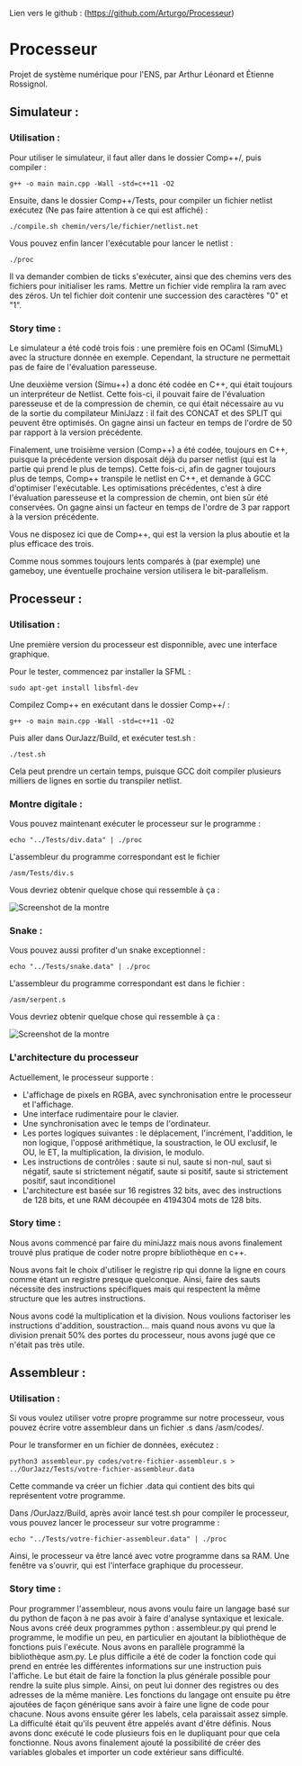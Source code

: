 Lien vers le github : (https://github.com/Arturgo/Processeur)

# Processeur
Projet de système numérique pour l'ENS, par Arthur Léonard et Étienne Rossignol.

## Simulateur :

### Utilisation :
Pour utiliser le simulateur, il faut aller dans le dossier Comp++/, puis compiler :
```shell
g++ -o main main.cpp -Wall -std=c++11 -O2
```

Ensuite, dans le dossier Comp++/Tests, pour compiler un fichier netlist exécutez (Ne pas faire attention à ce qui est affiché) :
```shell
./compile.sh chemin/vers/le/fichier/netlist.net
```

Vous pouvez enfin lancer l'exécutable pour lancer le netlist :
```shell
./proc
```

Il va demander combien de ticks s'exécuter, ainsi que des chemins vers des fichiers pour initialiser les rams. Mettre un fichier vide remplira la ram avec des zéros. Un tel fichier doit contenir une succession des caractères "0" et "1".

### Story time :

Le simulateur a été codé trois fois : une première fois en OCaml (SimuML) avec la structure donnée en exemple. Cependant, la structure ne permettait pas de faire de l'évaluation paresseuse.

Une deuxième version (Simu++) a donc été codée en C++, qui était toujours un interpréteur de Netlist. Cette fois-ci, il pouvait faire de l'évaluation paresseuse et de la compression de chemin, ce qui était nécessaire au vu de la sortie du compilateur MiniJazz : il fait des CONCAT et des SPLIT qui peuvent être optimisés. On gagne ainsi un facteur en temps de l'ordre de 50 par rapport à la version précédente.

Finalement, une troisième version (Comp++) a été codée, toujours en C++, puisque la précédente version disposait déjà du parser netlist (qui est la partie qui prend le plus de temps). Cette fois-ci, afin de gagner toujours plus de temps, Comp++ transpile le netlist en C++, et demande à GCC d'optimiser l'exécutable. Les optimisations précédentes, c'est à dire l'évaluation paresseuse et la compression de chemin, ont bien sûr été conservées. On gagne ainsi un facteur en temps de l'ordre de 3 par rapport à la version précédente.

Vous ne disposez ici que de Comp++, qui est la version la plus aboutie et la plus efficace des trois.

Comme nous sommes toujours lents comparés à (par exemple) une gameboy, une éventuelle prochaine version utilisera le bit-parallelism.

## Processeur :

### Utilisation :

Une première version du processeur est disponnible, avec une interface graphique.

Pour le tester, commencez par installer la SFML :
```shell
sudo apt-get install libsfml-dev 
```

Compilez Comp++ en exécutant dans le dossier Comp++/ :
```shell
g++ -o main main.cpp -Wall -std=c++11 -O2
```

Puis aller dans OurJazz/Build, et exécuter test.sh :
```shell
./test.sh
```

Cela peut prendre un certain temps, puisque GCC doit compiler plusieurs milliers de lignes en sortie du transpiler netlist.

### Montre digitale :

Vous pouvez maintenant exécuter le processeur sur le programme :
```shell
echo "../Tests/div.data" | ./proc 
```

L'assembleur du programme correspondant est le fichier 
```shell 
/asm/Tests/div.s
```

Vous devriez obtenir quelque chose qui ressemble à ça :

![Screenshot de la montre](https://raw.githubusercontent.com/Arturgo/Processeur/main/montre.png)

### Snake :

Vous pouvez aussi profiter d'un snake exceptionnel :
```shell
echo "../Tests/snake.data" | ./proc 
```

L'assembleur du programme correspondant est dans le fichier :
```shell 
/asm/serpent.s
```

Vous devriez obtenir quelque chose qui ressemble à ça :

![Screenshot de la montre](https://raw.githubusercontent.com/Arturgo/Processeur/main/snake.png)

### L'architecture du processeur

Actuellement, le processeur supporte :
 * L'affichage de pixels en RGBA, avec synchronisation entre le processeur et l'affichage.
 * Une interface rudimentaire pour le clavier.
 * Une synchronisation avec le temps de l'ordinateur.
 * Les portes logiques suivantes : le déplacement, l'incrément, l'addition, le non logique, l'opposé arithmétique, la soustraction, le OU exclusif, le OU, le ET, la multiplication, la division, le modulo.
 * Les instructions de contrôles : saute si nul, saute si non-nul, saut si négatif, saute si strictement négatif, saute si positif, saute si strictement positif, saut inconditionel
 * L'architecture est basée sur 16 registres 32 bits, avec des instructions de 128 bits, et une RAM découpée en 4194304 mots de 128 bits.

### Story time :

Nous avons commencé par faire du miniJazz mais nous avons finalement trouvé plus pratique de coder notre propre bibliothèque en c++.

Nous avons fait le choix d'utiliser le registre rip qui donne la ligne en cours comme étant un registre presque quelconque.
Ainsi, faire des sauts nécessite des instructions spécifiques mais qui respectent la même structure que les autres instructions.

Nous avons codé la multiplication et la division. Nous voulions factoriser les instructions d'addition, soustraction... mais quand nous avons vu que la division prenait 50% des portes du processeur, nous avons jugé que ce n'était pas très utile.

## Assembleur :

### Utilisation :
Si vous voulez utiliser votre propre programme sur notre processeur, vous pouvez écrire votre assembleur dans un fichier .s dans /asm/codes/.

Pour le transformer en un fichier de données, exécutez :
```shell
python3 assembleur.py codes/votre-fichier-assembleur.s > ../OurJazz/Tests/votre-fichier-assembleur.data
```

Cette commande va créer un fichier .data qui contient des bits qui représentent votre programme.

Dans /OurJazz/Build, après avoir lancé test.sh pour compiler le processeur, vous pouvez lancer le processeur sur votre programme :
```shell
echo "../Tests/votre-fichier-assembleur.data" | ./proc
```

Ainsi, le processeur va être lancé avec votre programme dans sa RAM.
Une fenêtre va s'ouvrir, qui est l'interface graphique du processeur.

### Story time :
Pour programmer l'assembleur, nous avons voulu faire un langage basé sur du python de façon à ne pas avoir à faire d'analyse syntaxique et lexicale. Nous avons créé deux programmes python : assembleur.py qui prend le programme, le modifie un peu, en particulier en ajoutant la bibliothèque de fonctions puis l'exécute. Nous avons en parallèle programmé la bibliothèque asm.py. Le plus difficile a été de coder la fonction code qui prend en entrée les différentes informations sur une instruction puis l'affiche. Le but était de faire la fonction la plus générale possible pour rendre la suite plus simple. Ainsi, on peut lui donner des registres ou des adresses de la même manière. Les fonctions du langage ont ensuite pu être ajoutées de façon générique sans avoir à faire une ligne de code pour chacune. Nous avons ensuite gérer les labels, cela paraissait assez simple. La difficulté était qu'ils peuvent être appelés avant d'être définis. Nous avons donc exécuté le code plusieurs fois en le dupliquant pour que cela fonctionne. Nous avons finalement ajouté la possibilité de créer des variables globales et importer un code extérieur sans difficulté.
